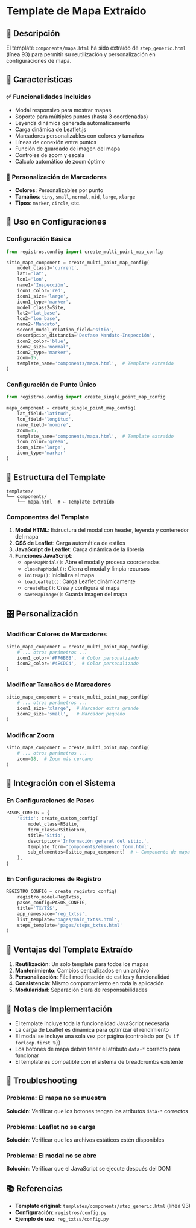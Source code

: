 # Template de Mapa Extraído

## 📍 **Descripción**

El template `components/mapa.html` ha sido extraído de `step_generic.html` (línea 93) para permitir su reutilización y personalización en configuraciones de mapa.

## 🎯 **Características**

### ✅ **Funcionalidades Incluidas**
- Modal responsivo para mostrar mapas
- Soporte para múltiples puntos (hasta 3 coordenadas)
- Leyenda dinámica generada automáticamente
- Carga dinámica de Leaflet.js
- Marcadores personalizables con colores y tamaños
- Líneas de conexión entre puntos
- Función de guardado de imagen del mapa
- Controles de zoom y escala
- Cálculo automático de zoom óptimo

### 🎨 **Personalización de Marcadores**
- **Colores**: Personalizables por punto
- **Tamaños**: `tiny`, `small`, `normal`, `mid`, `large`, `xlarge`
- **Tipos**: `marker`, `circle`, etc.

## 🔧 **Uso en Configuraciones**

### **Configuración Básica**
```python
from registros.config import create_multi_point_map_config

sitio_mapa_component = create_multi_point_map_config(
    model_class1='current',
    lat1='lat',
    lon1='lon', 
    name1='Inspección',
    icon1_color='red',
    icon1_size='large',
    icon1_type='marker',
    model_class2=Site,
    lat2='lat_base',
    lon2='lon_base', 
    name2='Mandato',
    second_model_relation_field='sitio',
    descripcion_distancia='Desfase Mandato-Inspección',
    icon2_color='blue',
    icon2_size='normal',
    icon2_type='marker',
    zoom=15,
    template_name='components/mapa.html',  # Template extraído
)
```

### **Configuración de Punto Único**
```python
from registros.config import create_single_point_map_config

mapa_component = create_single_point_map_config(
    lat_field='latitud',
    lon_field='longitud',
    name_field='nombre',
    zoom=15,
    template_name='components/mapa.html',  # Template extraído
    icon_color='green',
    icon_size='large',
    icon_type='marker'
)
```

## 📁 **Estructura del Template**

```
templates/
└── components/
    └── mapa.html  # ← Template extraído
```

### **Componentes del Template**
1. **Modal HTML**: Estructura del modal con header, leyenda y contenedor del mapa
2. **CSS de Leaflet**: Carga automática de estilos
3. **JavaScript de Leaflet**: Carga dinámica de la librería
4. **Funciones JavaScript**:
   - `openMapModal()`: Abre el modal y procesa coordenadas
   - `closeMapModal()`: Cierra el modal y limpia recursos
   - `initMap()`: Inicializa el mapa
   - `loadLeaflet()`: Carga Leaflet dinámicamente
   - `createMap()`: Crea y configura el mapa
   - `saveMapImage()`: Guarda imagen del mapa

## 🎛️ **Personalización**

### **Modificar Colores de Marcadores**
```python
sitio_mapa_component = create_multi_point_map_config(
    # ... otros parámetros ...
    icon1_color='#FF6B6B',  # Color personalizado
    icon2_color='#4ECDC4',  # Color personalizado
)
```

### **Modificar Tamaños de Marcadores**
```python
sitio_mapa_component = create_multi_point_map_config(
    # ... otros parámetros ...
    icon1_size='xlarge',  # Marcador extra grande
    icon2_size='small',   # Marcador pequeño
)
```

### **Modificar Zoom**
```python
sitio_mapa_component = create_multi_point_map_config(
    # ... otros parámetros ...
    zoom=18,  # Zoom más cercano
)
```

## 🔄 **Integración con el Sistema**

### **En Configuraciones de Pasos**
```python
PASOS_CONFIG = {
    'sitio': create_custom_config(
        model_class=RSitio,
        form_class=RSitioForm,
        title='Sitio',
        description='Información general del sitio.',
        template_form='components/elemento_form.html',
        sub_elementos=[sitio_mapa_component]  # ← Componente de mapa
    ),
}
```

### **En Configuraciones de Registro**
```python
REGISTRO_CONFIG = create_registro_config(
    registro_model=RegTxtss,
    pasos_config=PASOS_CONFIG,
    title='TX/TSS',
    app_namespace='reg_txtss',
    list_template='pages/main_txtss.html',
    steps_template='pages/steps_txtss.html'
)
```

## 🚀 **Ventajas del Template Extraído**

1. **Reutilización**: Un solo template para todos los mapas
2. **Mantenimiento**: Cambios centralizados en un archivo
3. **Personalización**: Fácil modificación de estilos y funcionalidad
4. **Consistencia**: Mismo comportamiento en toda la aplicación
5. **Modularidad**: Separación clara de responsabilidades

## 📝 **Notas de Implementación**

- El template incluye toda la funcionalidad JavaScript necesaria
- La carga de Leaflet es dinámica para optimizar el rendimiento
- El modal se incluye una sola vez por página (controlado por `{% if forloop.first %}`)
- Los botones de mapa deben tener el atributo `data-*` correcto para funcionar
- El template es compatible con el sistema de breadcrumbs existente

## 🔧 **Troubleshooting**

### **Problema**: El mapa no se muestra
**Solución**: Verificar que los botones tengan los atributos `data-*` correctos

### **Problema**: Leaflet no se carga
**Solución**: Verificar que los archivos estáticos estén disponibles

### **Problema**: El modal no se abre
**Solución**: Verificar que el JavaScript se ejecute después del DOM

## 📚 **Referencias**

- **Template original**: `templates/components/step_generic.html` (línea 93)
- **Configuración**: `registros/config.py`
- **Ejemplo de uso**: `reg_txtss/config.py` 